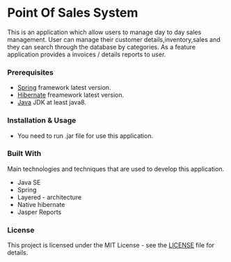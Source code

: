 # Point Of Sales System

This is an application which allow users to manage day to day sales management. User can manage their customer details,inventory,sales and they can search through the database by categories. As a feature application provides a  invoices / details reports to user.

### Prerequisites
* [Spring](https://spring.io/) framework latest version.
* [Hibernate](https://hibernate.org/orm/releases/5.4/) freamework latest  version.
* [Java](https://www.oracle.com/technetwork/java/javase/downloads/index.html) JDK at least java8.

### Installation & Usage
* You need to run .jar file for use this application.

### Built With

Main technologies and techniques that are used to develop this application.
* Java SE
* Spring
* Layered - architecture
* Native hibernate
* Jasper Reports

### License
This project is licensed under the MIT License - see the [LICENSE](https://github.com/ashankaushalya97/MotorbikeShop-Management-Spring/blob/spring/LICENSE) file for details.



